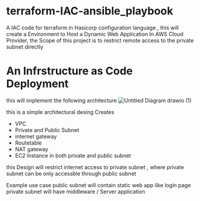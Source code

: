 # terraform-IAC-ansible_playbook
A IAC code for terraform in Hasicorp configuration language , this will create a Environment to Host a Dynamic Web Application In AWS Cloud Provider, the Scope of this project is to restrict remote access to the private subnet directly
# An Infrstructure as Code Deployment
this will implement the following architecture
![Untitled Diagram drawio (1)](https://github.com/Lourdez/terraform-IAC-ansible_playbook/assets/54675124/ace5f431-8b90-4c55-85dd-533fb4c69820)

this is a simple architectural desing Creates 
+ VPC
+ Private and Public Subnet
+ internet gateway
+ Routetable
+ NAT gateway
+ EC2 Instance in both private and public subnet 

this Design will restrict internet access to private subnet , where private subnet can be only accessble through public subnet 

Example use case
public subnet will contain static web app like login page 
private subnet will have middleware / Server application 
